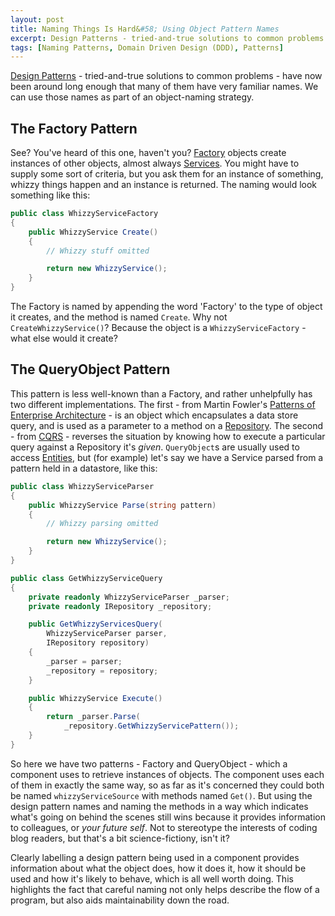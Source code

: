 ```yaml
---
layout: post
title: Naming Things Is Hard&#58; Using Object Pattern Names
excerpt: Design Patterns - tried-and-true solutions to common problems - have now been around long enough that many of them have very familiar names. We can use those names as part of an object-naming strategy.
tags: [Naming Patterns, Domain Driven Design (DDD), Patterns]
---
```


[Design Patterns](https://en.wikipedia.org/wiki/Software_design_pattern) - tried-and-true solutions
to common problems - have now been around long enough that many of them have very familiar names. 
We can use those names as part of an object-naming strategy.

## The Factory Pattern

See? You've heard of this one, haven't you? [Factory](https://en.wikipedia.org/wiki/Factory_%28object-oriented_programming%29) 
objects create instances of other objects, almost always 
[Services](https://lostechies.com/jimmybogard/2008/08/21/services-in-domain-driven-design). You 
might have to supply some sort of criteria, but you ask them for an instance of something, whizzy
things happen and an instance is returned. The naming would look something like this:

```csharp
public class WhizzyServiceFactory
{
    public WhizzyService Create()
    {
        // Whizzy stuff omitted

        return new WhizzyService();
    }
}
```

The Factory is named by appending the word 'Factory' to the type of object it creates, and the 
method is named `Create`. Why not `CreateWhizzyService()`? Because the object is a 
`WhizzyServiceFactory` - what else would it create?

## The QueryObject Pattern

This pattern is less well-known than a Factory, and rather unhelpfully has two different 
implementations. The first - from Martin Fowler's 
[Patterns of Enterprise Architecture](https://martinfowler.com/eaaCatalog/queryObject.html) - is an
object which encapsulates a data store query, and is used as a parameter to a method on a 
[Repository](https://msdn.microsoft.com/en-us/library/ff649690.aspx). The second - from 
[CQRS](https://msdn.microsoft.com/en-gb/library/dn568103.aspx) - reverses the situation by knowing 
how to execute a particular query against a Repository it's *given*. `QueryObject`s are usually 
used to access [Entities](https://www.infoq.com/news/2015/01/aggregates-value-objects-ddd), but 
(for example) let's say we have a Service parsed from a pattern held in a datastore, like this:

```csharp
public class WhizzyServiceParser
{
    public WhizzyService Parse(string pattern)
    {
        // Whizzy parsing omitted

        return new WhizzyService();
    }
}

public class GetWhizzyServiceQuery
{
    private readonly WhizzyServiceParser _parser;
    private readonly IRepository _repository;

    public GetWhizzyServicesQuery(
        WhizzyServiceParser parser, 
        IRepository repository)
    {
        _parser = parser;
        _repository = repository;
    }

    public WhizzyService Execute()
    {
        return _parser.Parse(
            _repository.GetWhizzyServicePattern());
    }
}
```

So here we have two patterns - Factory and QueryObject - which a component uses to retrieve 
instances of objects. The component uses each of them in exactly the same way, so as far as it's 
concerned they could both be named `whizzyServiceSource` with methods named `Get()`. But using 
the design pattern names and naming the methods in a way which indicates what's going on behind the
scenes still wins because it provides information to colleagues, or *your future self*. Not to 
stereotype the interests of coding blog readers, but that's a bit science-fictiony, isn't it?

Clearly labelling a design pattern being used in a component provides information about what the 
object does, how it does it, how it should be used and how it's likely to behave, which is all well
worth doing. This highlights the fact that careful naming not only helps describe the flow of a 
program, but also aids maintainability down the road.